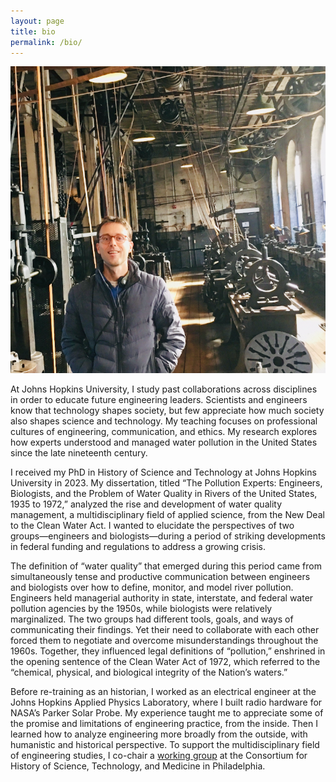 ```yaml
---
layout: page
title: bio
permalink: /bio/
---
```


![](/assets/ryan.jpg)

At Johns Hopkins University, I study past collaborations across disciplines in order to educate future engineering leaders. Scientists and engineers know that technology shapes society, but few appreciate how much society also shapes science and technology. My teaching focuses on professional cultures of engineering, communication, and ethics. My research explores how experts understood and managed water pollution in the United States since the late nineteenth century.

I received my PhD in History of Science and Technology at Johns Hopkins University in 2023. My dissertation, titled “The Pollution Experts: Engineers, Biologists, and the Problem of Water Quality in Rivers of the United States, 1935 to 1972,” analyzed the rise and development of water quality management, a multidisciplinary field of applied science, from the New Deal to the Clean Water Act. I wanted to elucidate the perspectives of two groups—engineers and biologists—during a period of striking developments in federal funding and regulations to address a growing crisis.

The definition of “water quality” that emerged during this period came from simultaneously tense and productive communication between engineers and biologists over how to define, monitor, and model river pollution. Engineers held managerial authority in state, interstate, and federal water pollution agencies by the 1950s, while biologists were relatively marginalized. The two groups had different tools, goals, and ways of communicating their findings. Yet their need to collaborate with each other forced them to negotiate and overcome misunderstandings throughout the 1960s. Together, they influenced legal definitions of “pollution,” enshrined in the opening sentence of the Clean Water Act of 1972, which referred to the “chemical, physical, and biological integrity of the Nation’s waters.”

Before re-training as an historian, I worked as an electrical engineer at the Johns Hopkins Applied Physics Laboratory, where I built radio hardware for NASA’s Parker Solar Probe. My experience taught me to appreciate some of the promise and limitations of engineering practice, from the inside. Then I learned how to analyze engineering more broadly from the outside, with humanistic and historical perspective. To support the multidisciplinary field of engineering studies, I co-chair a [working group](https://www.chstm.org/content/engineering-studies-0) at the Consortium for History of Science, Technology, and Medicine in Philadelphia.
